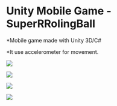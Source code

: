 # Unity Mobile Game - SuperRRolingBall

*Mobile game made with Unity 3D/C#

*It use accelerometer for movement.

![](https://i.postimg.cc/bwstfBKr/1.png)

![](https://i.postimg.cc/TwXLmYh5/2.png)

![](https://i.postimg.cc/wjZsqkpV/3.png)

![](https://i.postimg.cc/43cHmh4T/4.png)
